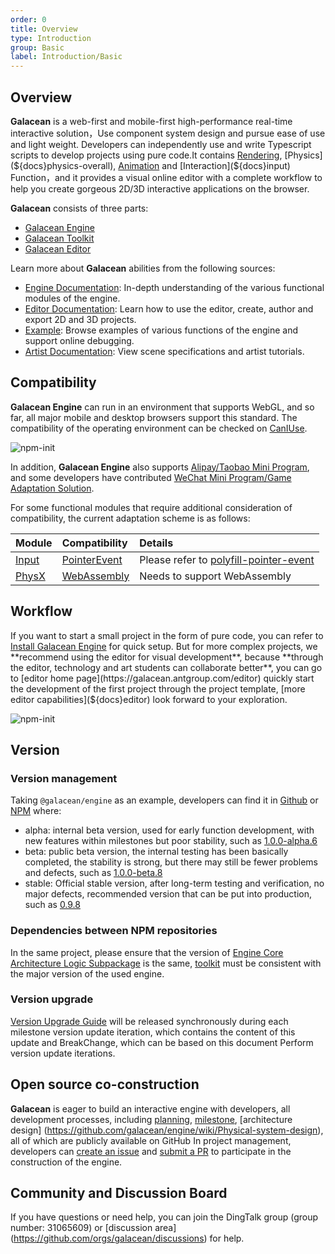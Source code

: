 ```yaml
---
order: 0
title: Overview
type: Introduction
group: Basic
label: Introduction/Basic
---
```


## Overview

**Galacean** is a web-first and mobile-first high-performance real-time interactive solution，Use component system design and pursue ease of use and light weight. Developers can independently use and write Typescript scripts to develop projects using pure code.It contains [Rendering](${docs}mesh-renderer), [Physics](${docs}physics-overall), [Animation](${docs}animator) and [Interaction](${docs}input) Function，and it provides a visual online editor with a complete workflow to help you create gorgeous 2D/3D interactive applications on the browser.

**Galacean** consists of three parts:

- [Galacean Engine](https://github.com/galacean/engine)
- [Galacean Toolkit](https://github.com/galacean/engine-toolkit)
- [Galacean Editor](https://galacean.antgroup.com/editor)

Learn more about **Galacean** abilities from the following sources:

- [Engine Documentation](${docs}install): In-depth understanding of the various functional modules of the engine.
- [Editor Documentation](${docs}editor): Learn how to use the editor, create, author and export 2D and 3D projects.
- [Example](https://antg.antgroup.com/#/examples/latest/background): Browse examples of various functions of the engine and support online debugging.
- [Artist Documentation](${docs}artist-scene-standard): View scene specifications and artist tutorials.

## Compatibility

**Galacean Engine** can run in an environment that supports WebGL, and so far, all major mobile and desktop browsers support this standard. The compatibility of the operating environment can be checked on [CanIUse](https://caniuse.com/?search=webgl).

![npm-init](https://mdn.alipayobjects.com/huamei_jvf0dp/afts/img/A*8Ed3RZfVmbgAAAAAAAAAAAAADleLAQ/original)

In addition, **Galacean Engine** also supports [Alipay/Taobao Mini Program](${docs}miniprogram), and some developers have contributed [WeChat Mini Program/Game Adaptation Solution](https://github.com/deepkolos/platformize).

For some functional modules that require additional consideration of compatibility, the current adaptation scheme is as follows:

| Module                            | Compatibility                                                 | Details                                                                               |
| :------------------------------ | :------------------------------------------------------- | :------------------------------------------------------------------------------------- |
| [Input](${docs}input)      | [PointerEvent](https://caniuse.com/?search=PointerEvent) | Please refer to [polyfill-pointer-event](https://github.com/galacean/polyfill-pointer-event) |
| [PhysX](${docs}physics-overall) | [WebAssembly](https://caniuse.com/?search=wasm)          | Needs to support WebAssembly                                            |

## Workflow

If you want to start a small project in the form of pure code, you can refer to [Install Galacean Engine](${docs}install) for quick setup. But for more complex projects, we **recommend using the editor for visual development**, because **through the editor, technology and art students can collaborate better**, you can go to [editor home page](https://galacean.antgroup.com/editor) quickly start the development of the first project through the project template, [more editor capabilities](${docs}editor) look forward to your exploration.


![npm-init](https://mdn.alipayobjects.com/huamei_jvf0dp/afts/img/A*WuTjTYbNTtcAAAAAAAAAAAAADleLAQ/original)

## Version

### Version management

Taking `@galacean/engine` as an example, developers can find it in [Github](https://github.com/galacean/engine/releases) or [NPM](https://www.npmjs.com/package/@galacean/engine?activeTab=versions) where:

- alpha: internal beta version, used for early function development, with new features within milestones but poor stability, such as [1.0.0-alpha.6](https://www.npmjs.com/package/@galacean/engine/v/1.0.0-alpha.6)
- beta: public beta version, the internal testing has been basically completed, the stability is strong, but there may still be fewer problems and defects, such as [1.0.0-beta.8](https://www.npmjs.com/package/@galacean/engine/v/1.0.0-beta.8)
- stable: Official stable version, after long-term testing and verification, no major defects, recommended version that can be put into production, such as [0.9.8](https://www.npmjs.com/package/@galacean/engine/v/0.9.8)

### Dependencies between NPM repositories

In the same project, please ensure that the version of [Engine Core Architecture Logic Subpackage](https://github.com/galacean/engine/tree/main/packages) is the same, [toolkit](https://github.com/galacean/engine-toolkit) must be consistent with the major version of the used engine.

### Version upgrade

[Version Upgrade Guide](https://github.com/galacean/engine/wiki/Migration-Guide) will be released synchronously during each milestone version update iteration, which contains the content of this update and BreakChange, which can be based on this document Perform version update iterations.

## Open source co-construction

**Galacean** is eager to build an interactive engine with developers, all development processes, including [planning](https://github.com/galacean/engine/projects?query=is%3Aopen), [milestone](https://github.com/galacean/engine/milestones), [architecture design] (https://github.com/galacean/engine/wiki/Physical-system-design), all of which are publicly available on GitHub In project management, developers can [create an issue](https://docs.github.com/zh/issues/tracking-your-work-with-issues/creating-an-issue) and [submit a PR](https://docs.github.com/zh/pull-requests/collaborating-with-pull-requests/proposing-changes-to-your-work-with-pull-requests/creating-a-pull-request-from-a-fork) to participate in the construction of the engine.

## Community and Discussion Board

If you have questions or need help, you can join the DingTalk group (group number: 31065609) or [discussion area] (https://github.com/orgs/galacean/discussions) for help.

